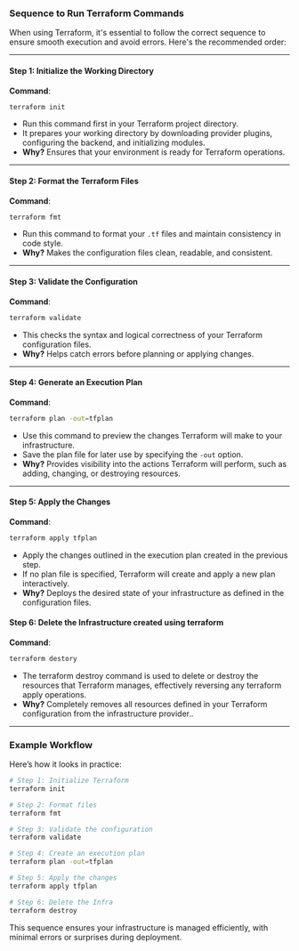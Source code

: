 ### **Sequence to Run Terraform Commands**

When using Terraform, it's essential to follow the correct sequence to ensure smooth execution and avoid errors. Here's the recommended order:

---

#### **Step 1: Initialize the Working Directory**
**Command**:

```Bash
terraform init
```

- Run this command first in your Terraform project directory.  
- It prepares your working directory by downloading provider plugins, configuring the backend, and initializing modules.  
- **Why?** Ensures that your environment is ready for Terraform operations.

---

#### **Step 2: Format the Terraform Files**
**Command**:  
```bash
terraform fmt
```

- Run this command to format your `.tf` files and maintain consistency in code style.  
- **Why?** Makes the configuration files clean, readable, and consistent.

---

#### **Step 3: Validate the Configuration**
**Command**:  
```bash
terraform validate
```

- This checks the syntax and logical correctness of your Terraform configuration files.  
- **Why?** Helps catch errors before planning or applying changes.

---

#### **Step 4: Generate an Execution Plan**
**Command**:  
```bash
terraform plan -out=tfplan
```

- Use this command to preview the changes Terraform will make to your infrastructure.  
- Save the plan file for later use by specifying the `-out` option.  
- **Why?** Provides visibility into the actions Terraform will perform, such as adding, changing, or destroying resources.

---

#### **Step 5: Apply the Changes**
**Command**:  
```bash
terraform apply tfplan
```

- Apply the changes outlined in the execution plan created in the previous step.  
- If no plan file is specified, Terraform will create and apply a new plan interactively.  
- **Why?** Deploys the desired state of your infrastructure as defined in the configuration files.


#### **Step 6: Delete the Infrastructure created using terraform**
**Command**:  
```bash
terraform destory
```

- The terraform destroy command is used to delete or destroy the resources that Terraform manages, effectively reversing any terraform apply operations.  
- **Why?** Completely removes all resources defined in your Terraform configuration from the infrastructure provider..

---

### **Example Workflow**
Here’s how it looks in practice:
```bash
# Step 1: Initialize Terraform
terraform init

# Step 2: Format files
terraform fmt

# Step 3: Validate the configuration
terraform validate

# Step 4: Create an execution plan
terraform plan -out=tfplan

# Step 5: Apply the changes
terraform apply tfplan

# Step 6: Delete the Infra
terraform destroy
```

This sequence ensures your infrastructure is managed efficiently, with minimal errors or surprises during deployment.